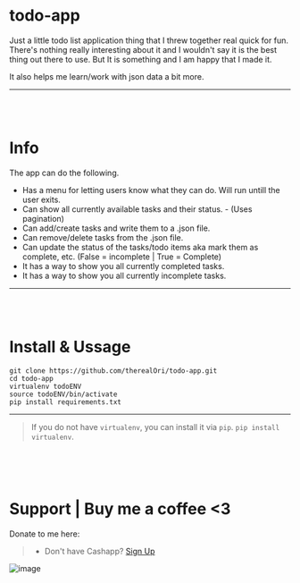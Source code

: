 # todo-app
Just a little todo list application thing that I threw together real quick for fun. There's nothing really interesting about it and I wouldn't say it is the best thing out there to use. But It is something and I am happy that I made it.

It also helps me learn/work with json data a bit more.
__ __
 
 <br>
 <br>

# Info
The app can do the following.
  - Has a menu for letting users know what they can do. Will run untill the user exits.
  - Can show all currently available tasks and their status. - (Uses pagination)
  - Can add/create tasks and write them to a .json file.
  - Can remove/delete tasks from the .json file.
  - Can update the status of the tasks/todo items aka mark them as complete, etc. (False = incomplete | True = Complete)
  - It has a way to show you all currently completed tasks.
  - It has a way to show you all currently incomplete tasks.
__ __

<br>
<br>

# Install & Ussage

```
git clone https://github.com/therealOri/todo-app.git
cd todo-app
virtualenv todoENV
source todoENV/bin/activate
pip install requirements.txt
```
__ __
> If you do not have `virtualenv`, you can install it via `pip`. `pip install virtualenv`.


<br>
<br>
<br>


# Support  |  Buy me a coffee <3
Donate to me here:
> - Don't have Cashapp? [Sign Up](https://cash.app/app/TKWGCRT)

![image](https://user-images.githubusercontent.com/45724082/158000721-33c00c3e-68bb-4ee3-a2ae-aefa549cfb33.png)
